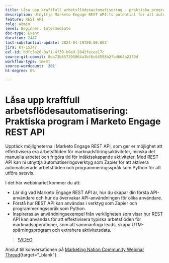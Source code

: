 ```yaml
---
title: Låsa upp kraftfull arbetsflödesautomatisering - praktiska program för Marketo Engage REST API
description: Utnyttja Marketo Engage REST API:ts potential för att automatisera arbetsflöden för marknadsföring, integrera verktyg som Zapier, utnyttja Python för satsningar och effektivisera uppgifter som sammanslagning av leads, UTM-spårning och extrahering av aktivitetsdata.
feature: REST API
role: Admin
level: Beginner, Intermediate
doc-type: Event
duration: 2447
last-substantial-update: 2024-04-19T00:00:00Z
jira: KT-15347
exl-id: bdfc3a26-0af1-4f39-b9ed-2842fecea17c
source-git-commit: 8da73b657295864a3bf6c64598b2fbd664a2379d
workflow-type: tm+mt
source-wordcount: '201'
ht-degree: 0%

---
```


# Låsa upp kraftfull arbetsflödesautomatisering: Praktiska program i Marketo Engage REST API

Upptäck möjligheterna i Marketo Engage REST API, som ger er möjlighet att effektivisera era arbetsflöden för marknadsföringsaktiviteter, minska det manuella arbetet och frigöra tid för intäktsskapande aktiviteter. Med REST API kan ni utnyttja automatiseringsverktyg som Zapier för att aktivera automatiserade arbetsflöden och programmeringsspråk som Python för att utföra satsvis.

I det här webbinariet kommer du att:

- Lär dig vad Marketo Engage REST API är, hur du skapar din första API-användare och hur du övervakar API-användningen för olika användare.
- Förstå hur REST API kan användas i verktyg som Zapier och programmeringsspråk som Python.
- Inspireras av användningsexempel från verkligheten som visar hur REST API kan användas för att effektivisera typiska arbetsflöden för marknadsoperationer, som att sammanfoga leads, skapa UTM-spårningsprogram och extrahera aktivitetsdata.

>[!VIDEO](https://video.tv.adobe.com/v/3428435/?learn=on)


Anslut till konversationen på [Marketing Nation Community Webinar Thread](https://nation.marketo.com/t5/product-discussions/webinar-april-17th-8am-pst-unlocking-powerful-workflow/td-p/346330){target="_blank"}.
